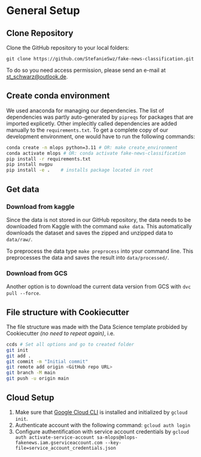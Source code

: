 # General Setup

## Clone Repository
Clone the GitHub repository to your local folders:

`git clone https://github.com/StefanieSwz/fake-news-classification.git`

To do so you need access permission, please send an e-mail at st_schwarz@outlook.de.

## Create conda environment
We used anaconda for managing our dependencies. The list of dependencies was partly auto-generated by `pipreqs` for packages that are imported explicetly. Other implecitly called dependencies are added manually to the `requirements.txt`.
To get a complete copy of our development environment, one would have to run the following commands:
```bash
conda create -n mlops python=3.11 # OR: make create_environment
conda activate mlops # OR: conda activate fake-news-classification
pip install -r requirements.txt
pip install nvgpu
pip install -e .    # installs package located in root

```

## Get data

### Download from kaggle
Since the data is not stored in our GitHub repository, the data needs to be downloaded from Kaggle with the command `make data`. This automatically downloads the dataset and saves the zipped and unzipped data to `data/raw/`.

To preprocess the data type `make preprocess` into your command line. This preprocesses the data and saves the result into `data/processed/`.

### Download from GCS
Another option is to download the current data version from GCS with `dvc pull --force`.

## File structure with Cookiecutter
The file structure was made with the Data Science template probided by Cookiecutter *(no need to repeat again)*, i.e.
```bash
ccds # Set all options and go to created folder
git init
git add .
git commit -m "Initial commit"
git remote add origin <GitHub repo URL>
git branch -M main
git push -u origin main
```

## Cloud Setup

1. Make sure that [Google Cloud CLI](https://cloud.google.com/sdk/docs/install) is installed and initialized by `gcloud init`.
2. Authenticate account with the following command: `gcloud auth login`
3. Configure authentification with service account credentials by `gcloud auth activate-service-account sa-mlops@mlops-fakenews.iam.gserviceaccount.com --key-file=service_account_credentials.json`
